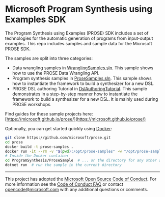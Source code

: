 # Microsoft Program Synthesis using Examples SDK

The Program Synthesis using Examples (PROSE) SDK includes a set of technologies for the automatic generation of
programs from input-output examples. This repo includes samples and sample data for the Microsoft PROSE SDK.

The samples are split into three categories:

* Data wrangling samples in [WranglingSamples.sln](WranglingSamples.sln). This sample shows how to use the PROSE
  Data Wrangling API.  
* Program synthesis samples in [ProseSamples.sln](ProseSamples.sln). This sample shows how to instantiate the
  framework to build a synthesizer for a new DSL. 
* PROSE DSL authoring Tutorial in [DslAuthoringTutorial](DslAuthoringTutorial). This sample demonstrates in a
  step-by-step manner how to instantiate the framework to build a synthesizer for a new DSL. It is mainly used
  during PROSE workshops.  

Find guides for these sample projects here: [https://microsoft.github.io/prose/](https://microsoft.github.io/prose/)

Optionally, you can get started quickly using [Docker](https://www.docker.com/get-started):
```sh
git clone https://github.com/microsoft/prose.git
cd prose
docker build -t prose-samples .
docker run -it --rm -v "$(pwd):/opt/prose-samples" -w "/opt/prose-samples" prose-samples bash
# Inside the Docker container
cd ProgramSynthesis/ProseSample  # ... or the directory for any other sample
dotnet run  # run the sample in the current directory
```

---
This project has adopted the [Microsoft Open Source Code of
Conduct](https://opensource.microsoft.com/codeofconduct/).
For more information see the [Code of Conduct
FAQ](https://opensource.microsoft.com/codeofconduct/faq/) or
contact [opencode@microsoft.com](mailto:opencode@microsoft.com)
with any additional questions or comments.
